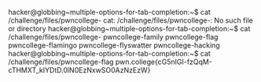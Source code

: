 hacker@globbing~multiple-options-for-tab-completion:~$ cat /challenge/files/pwncollege-
cat: /challenge/files/pwncollege-: No such file or directory
hacker@globbing~multiple-options-for-tab-completion:~$ cat /challenge/files/pwncollege-
pwncollege-family      pwncollege-flag        pwncollege-flamingo    pwncollege-flyswatter  pwncollege-hacking     
hacker@globbing~multiple-options-for-tab-completion:~$ cat /challenge/files/pwncollege-flag
pwn.college{cG5nIGI-fzQqM-cTHMXT_kIYDtD.0lN0EzNxwSO0AzNzEzW}
